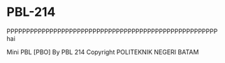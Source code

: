 # PBL-214
PPPPPPPPPPPPPPPPPPPPPPPPPPPPPPPPPPPPPPPPPPPPPPPPPPPPPP hai

Mini PBL [PBO] By PBL 214
Copyright POLITEKNIK NEGERI BATAM
